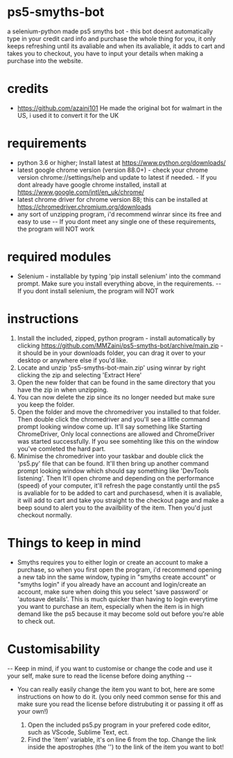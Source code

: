 # ps5-smyths-bot
  a selenium-python made ps5 smyths bot - this bot doesnt automatically type in your credit card info and purchase the whole thing for you, it only keeps refreshing until its avaliable and when its avaliable, it adds to cart and takes you to checkout, you have to input your details when making a purchase into the website.

# credits
  - https://github.com/azaini101
    He made the original bot for walmart in the US, i used it to convert it for the UK

# requirements
  - python 3.6 or higher; Install latest at https://www.python.org/downloads/
  - latest google chrome version (version 88.0+) - check your chrome version chrome://settings/help and update to latest if needed. - If you dont already have google chrome installed, install at https://www.google.com/intl/en_uk/chrome/
  - latest chrome driver for chrome version 88; this can be installed at https://chromedriver.chromium.org/downloads
  - any sort of unzipping program, i'd recommend winrar since its free and easy to use
  -- If you dont meet any single one of these requirements, the program will NOT work
  
# required modules
  - Selenium - installable by typing 'pip install selenium' into the command prompt. Make sure you install everything above, in the requirements.
  -- If you dont install selenium, the program will NOT work
  
# instructions
  1. Install the included, zipped, python program - install automatically by clicking https://github.com/MMZaini/ps5-smyths-bot/archive/main.zip - it should be in your downloads folder, you can drag it over to your desktop or anywhere else if you'd like.
  2. Locate and unzip 'ps5-smyths-bot-main.zip' using winrar by right clicking the zip and selecting 'Extract Here'
  3. Open the new folder that can be found in the same directory that you have the zip in when unzipping.
  4. You can now delete the zip since its no longer needed but make sure you keep the folder.
  5. Open the folder and move the chromedriver you installed to that folder. Then double click the chromedriver and you'll see a little command prompt looking window come up. It'll say something like Starting ChromeDriver, Only local connections are allowed and ChromeDriver was started successfully. If you see somehting like this on the window you've comleted the hard part.
  6. Minimise the chromedriver into your taskbar and double click the 'ps5.py' file that can be found. It'll then bring up another command prompt looking window which should say something like 'DevTools listening'. Then It'll open chrome and depending on the performance (speed) of your computer, it'll refresh the page constantly until the ps5 is avaliable for to be added to cart and purchasesd, when it is avaliable, it will add to cart and take you straight to the checkout page and make a beep sound to alert you to the availbility of the item. Then you'd just checkout normally.
  
# Things to keep in mind
  - Smyths requires you to either login or create an account to make a purchase, so when you first open the program, i'd recommend opening a new tab inn the same window, typing in "smyths create account" or "smyths login" if you already have an account and login/create an account, make sure when doing this you select 'save password' or 'autosave details'. This is much quicker than having to login everytime you want to purchase an item, especially when the item is in high demand like the ps5 because it may become sold out before you're able to check out. 
  
# Customisability
  -- Keep in mind, if you want to customise or change the code and use it your self, make sure to read the license before doing anything --
  
  - You can really easily change the item you want to bot, here are some instructions on how to do it. (you only need common sense for this and make sure you read the license before distrubuting it or passing it off as your own!)
  
    1. Open the included ps5.py program in your prefered code editor, such as VScode, Sublime Text, ect.
    2. Find the 'item' variable, it's on line 6 from the top. Change the link inside the apostrophes (the '') to the link of the item you want to bot!
